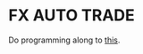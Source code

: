 # FX AUTO TRADE
Do programming along to [this](http://fx-autotrade-python.com/python%E3%81%A8oanda-api%E3%81%A7fx%E3%81%AE%E8%87%AA%E5%8B%95%E5%A3%B2%E8%B2%B7bot%E3%82%92%E4%BD%9C%E3%82%8D%E3%81%86/python%E3%81%A7fx%E3%81%AE%E8%87%AA%E5%8B%95%E5%A3%B2%E8%B2%B7bot%E3%82%92%E4%BD%9C%E3%82%8D%E3%81%86/python%e3%81%a7fx%e3%81%ae%e8%87%aa%e5%8b%95%e5%a3%b2%e8%b2%b7bot%e3%82%92%e4%bd%9c%e3%82%8d%e3%81%86/).
